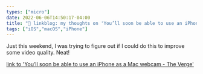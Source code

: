 ```yaml
---
types: ["micro"]
date: 2022-06-06T14:50:17-04:00
title: "🔗 linkblog: my thoughts on 'You’ll soon be able to use an iPhone as a Mac webcam - The Verge'"
tags: ["iOS","macOS","iPhone"]
---
```

Just this weekend, I was trying to figure out if I could do this to improve some video quality. Neat!
 

[link to 'You’ll soon be able to use an iPhone as a Mac webcam - The Verge'](https://www.theverge.com/2022/6/6/23156834/apple-iphone-webcam-mac-continuity-camera-macos-wwdc)
